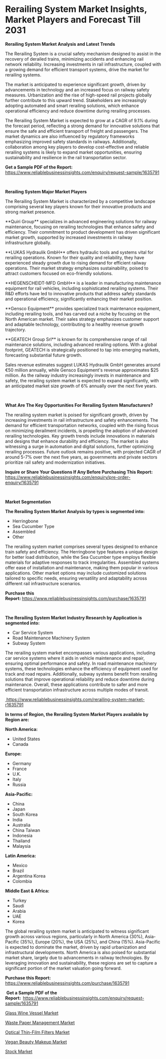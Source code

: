 <p><h1>Rerailing System Market Insights, Market Players and Forecast Till 2031</h1></p><p><strong>Rerailing System Market Analysis and Latest Trends</strong></p>
<p><p>The Rerailing System is a crucial safety mechanism designed to assist in the recovery of derailed trains, minimizing accidents and enhancing rail network reliability. Increasing investments in rail infrastructure, coupled with a growing demand for efficient transport systems, drive the market for rerailing systems. </p><p>The market is anticipated to experience significant growth, driven by advancements in technology and an increased focus on railway safety measures. Urbanization and the rise of high-speed rail projects globally further contribute to this upward trend. Stakeholders are increasingly adopting automated and smart rerailing solutions, which enhance operational efficiency and reduce downtime during rerailing processes.</p><p>The Rerailing System Market is expected to grow at a CAGR of 9.1% during the forecast period, reflecting a strong demand for innovative solutions that ensure the safe and efficient transport of freight and passengers. The market dynamics are also influenced by regulatory frameworks emphasizing improved safety standards in railways. Additionally, collaboration among key players to develop cost-effective and reliable rerailing systems is likely to expand market opportunities, ensuring sustainability and resilience in the rail transportation sector.</p></p>
<p><strong>Get a Sample PDF of the Report:&nbsp;</strong> <a href="https://www.reliablebusinessinsights.com/enquiry/request-sample/1635791">https://www.reliablebusinessinsights.com/enquiry/request-sample/1635791</a></p>
<p>&nbsp;</p>
<p><strong>Rerailing System Major Market Players</strong></p>
<p><p>The Rerailing System Market is characterized by a competitive landscape comprising several key players known for their innovative products and strong market presence. </p><p>**Quiri Group** specializes in advanced engineering solutions for railway maintenance, focusing on rerailing technologies that enhance safety and efficiency. Their commitment to product development has driven significant market growth, supported by increased investments in railway infrastructure globally.</p><p>**LUKAS Hydraulik GmbH** offers hydraulic tools and systems vital for rerailing operations. Known for their quality and reliability, they have experienced steady growth due to rising demand for efficient railway operations. Their market strategy emphasizes sustainability, poised to attract customers focused on eco-friendly solutions.</p><p>**HEGENSCHEIDT-MFD GmbH** is a leader in manufacturing maintenance equipment for rail vehicles, including sophisticated rerailing systems. Their R&D efforts have led to innovative products that address safety standards and operational efficiency, significantly enhancing their market position.</p><p>**Gensco Equipment** provides specialized track maintenance equipment, including rerailing tools, and has carved out a niche by focusing on the North American market. Their sales strategy emphasizes customer support and adaptable technology, contributing to a healthy revenue growth trajectory.</p><p>**GEATECH Group Srl** is known for its comprehensive range of rail maintenance solutions, including advanced rerailing options. With a global footprint, GEATECH is strategically positioned to tap into emerging markets, forecasting substantial future growth.</p><p>Sales revenue estimates suggest LUKAS Hydraulik GmbH generates around €50 million annually, while Gensco Equipment's revenue approximates $25 million. As the railway industry increasingly invests in maintenance and safety, the rerailing system market is expected to expand significantly, with an anticipated market size growth of 6% annually over the next five years.</p></p>
<p>&nbsp;</p>
<p><strong>What Are The Key Opportunities For Rerailing System Manufacturers?</strong></p>
<p><p>The rerailing system market is poised for significant growth, driven by increasing investments in rail infrastructure and safety enhancements. The demand for efficient transportation networks, coupled with the rising focus on minimizing derailment incidents, is propelling the adoption of advanced rerailing technologies. Key growth trends include innovations in materials and designs that enhance durability and efficiency. The market is also witnessing a surge in automation and digital solutions, further optimizing rerailing processes. Future outlook remains positive, with projected CAGR of around 5-7% over the next five years, as governments and private sectors prioritize rail safety and modernization initiatives.</p></p>
<p><strong>Inquire or Share Your Questions If Any Before Purchasing This Report:</strong> <a href="https://www.reliablebusinessinsights.com/enquiry/pre-order-enquiry/1635791">https://www.reliablebusinessinsights.com/enquiry/pre-order-enquiry/1635791</a></p>
<p>&nbsp;</p>
<p><strong>Market Segmentation</strong></p>
<p><strong>The Rerailing System Market Analysis by types is segmented into:</strong></p>
<p><ul><li>Herringbone</li><li>Sea Cucumber Type</li><li>Assembled</li><li>Other</li></ul></p>
<p><p>The rerailing system market comprises several types designed to enhance train safety and efficiency. The Herringbone type features a unique design for better load distribution, while the Sea Cucumber type employs flexible materials for adaptive responses to track irregularities. Assembled systems offer ease of installation and maintenance, making them popular in various applications. Other market options may include customized solutions tailored to specific needs, ensuring versatility and adaptability across different rail infrastructure scenarios.</p></p>
<p><strong>Purchase this Report:&nbsp;</strong><a href="https://www.reliablebusinessinsights.com/purchase/1635791">https://www.reliablebusinessinsights.com/purchase/1635791</a></p>
<p>&nbsp;</p>
<p><strong>The Rerailing System Market Industry Research by Application is segmented into:</strong></p>
<p><ul><li>Car Service System</li><li>Road Maintenance Machinery System</li><li>Subway System</li></ul></p>
<p><p>The rerailing system market encompasses various applications, including car service systems where it aids in vehicle maintenance and repair, ensuring optimal performance and safety. In road maintenance machinery systems, these technologies enhance the efficiency of equipment used for track and road repairs. Additionally, subway systems benefit from rerailing solutions that improve operational reliability and reduce downtime during maintenance. Overall, these applications contribute to safer and more efficient transportation infrastructure across multiple modes of transit.</p></p>
<p><a href="https://www.reliablebusinessinsights.com/rerailing-system-market-r1635791">&nbsp;https://www.reliablebusinessinsights.com/rerailing-system-market-r1635791</a></p>
<p><strong>In terms of Region, the Rerailing System Market Players available by Region are:</strong></p>
<p>
    <p> <strong> North America: </strong>
        <ul>
            <li>United States</li>
            <li>Canada</li>
        </ul>
        </p> 
    <p> <strong> Europe: </strong>
        <ul>
            <li>Germany</li>
            <li>France</li>
            <li>U.K.</li>
            <li>Italy</li>
            <li>Russia</li>
        </ul>
        </p> 
    <p> <strong> Asia-Pacific: </strong>
        <ul>
            <li>China</li>
            <li>Japan</li>
            <li>South Korea</li>
            <li>India</li>
            <li>Australia</li>
            <li>China Taiwan</li>
            <li>Indonesia</li>
            <li>Thailand</li>
            <li>Malaysia</li>
        </ul>
        </p> 
    <p> <strong> Latin America: </strong>
        <ul>
            <li>Mexico</li>
            <li>Brazil</li>
            <li>Argentina Korea</li>
            <li>Colombia</li>
        </ul>
        </p> 
    <p> <strong> Middle East & Africa: </strong>
        <ul>
            <li>Turkey</li>
            <li>Saudi</li>
            <li>Arabia</li>
            <li>UAE</li>
            <li>Korea</li>
        </ul>
    </p>
    </p>
<p><p>The global rerailing system market is anticipated to witness significant growth across various regions, particularly in North America (30%), Asia-Pacific (35%), Europe (20%), the USA (25%), and China (15%). Asia-Pacific is expected to dominate the market, driven by rapid urbanization and infrastructural developments. North America is also poised for substantial market share, largely due to advancements in railway technologies. By leveraging innovation and sustainability, these regions are set to capture a significant portion of the market valuation going forward.</p></p>
<p><strong>Purchase this Report: </strong><a href="https://www.reliablebusinessinsights.com/purchase/1635791">https://www.reliablebusinessinsights.com/purchase/1635791</a></p>
<p>&nbsp;<strong>Get a Sample PDF of the Report:&nbsp;&nbsp;</strong><a href="https://www.reliablebusinessinsights.com/enquiry/request-sample/1635791">https://www.reliablebusinessinsights.com/enquiry/request-sample/1635791</a></p>
<p><strong></strong></p>
<p><p><a href="https://issuu.com/reportprime-2/docs/glass-wine-vessel-market-size-2030._976ad02cbacd48">Glass Wine Vessel Market</a></p><p><a href="https://www.linkedin.com/pulse/waste-paper-management-market-global-regional-analysis-pb6de">Waste Paper Management Market</a></p><p><a href="https://medium.com/@larrypearsongxxfvf/booming-optical-thin-film-filters-market-sector-market-analysis-and-growth-projections-till-2031-32f60951d932?postPublishedType=repub">Optical Thin-Film Filters Market</a></p><p><a href="https://issuu.com/reportprime-2/docs/vegan-beauty-makeup-market-size-203_539e88f43c3c5f">Vegan Beauty Makeup Market</a></p><p><a href="https://www.linkedin.com/pulse/stock-market-share-size-trends-industry-analysis-report-pqohe">Stock Market</a></p></p>